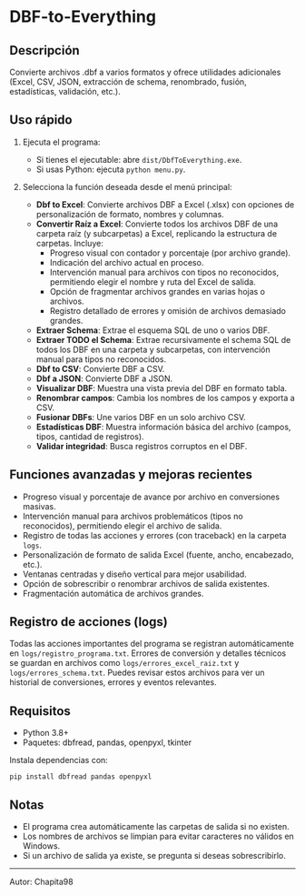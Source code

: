 # DBF-to-Everything

## Descripción
Convierte archivos .dbf a varios formatos y ofrece utilidades adicionales (Excel, CSV, JSON, extracción de schema, renombrado, fusión, estadísticas, validación, etc.).

## Uso rápido
1. Ejecuta el programa:
   - Si tienes el ejecutable: abre `dist/DbfToEverything.exe`.
   - Si usas Python: ejecuta `python menu.py`.


2. Selecciona la función deseada desde el menú principal:
   - **Dbf to Excel**: Convierte archivos DBF a Excel (.xlsx) con opciones de personalización de formato, nombres y columnas.
   - **Convertir Raíz a Excel**: Convierte todos los archivos DBF de una carpeta raíz (y subcarpetas) a Excel, replicando la estructura de carpetas. Incluye:
     - Progreso visual con contador y porcentaje (por archivo grande).
     - Indicación del archivo actual en proceso.
     - Intervención manual para archivos con tipos no reconocidos, permitiendo elegir el nombre y ruta del Excel de salida.
     - Opción de fragmentar archivos grandes en varias hojas o archivos.
     - Registro detallado de errores y omisión de archivos demasiado grandes.
   - **Extraer Schema**: Extrae el esquema SQL de uno o varios DBF.
   - **Extraer TODO el Schema**: Extrae recursivamente el schema SQL de todos los DBF en una carpeta y subcarpetas, con intervención manual para tipos no reconocidos.
   - **Dbf to CSV**: Convierte DBF a CSV.
   - **Dbf a JSON**: Convierte DBF a JSON.
   - **Visualizar DBF**: Muestra una vista previa del DBF en formato tabla.
   - **Renombrar campos**: Cambia los nombres de los campos y exporta a CSV.
   - **Fusionar DBFs**: Une varios DBF en un solo archivo CSV.
   - **Estadísticas DBF**: Muestra información básica del archivo (campos, tipos, cantidad de registros).
   - **Validar integridad**: Busca registros corruptos en el DBF.

## Funciones avanzadas y mejoras recientes
- Progreso visual y porcentaje de avance por archivo en conversiones masivas.
- Intervención manual para archivos problemáticos (tipos no reconocidos), permitiendo elegir el archivo de salida.
- Registro de todas las acciones y errores (con traceback) en la carpeta `logs`.
- Personalización de formato de salida Excel (fuente, ancho, encabezado, etc.).
- Ventanas centradas y diseño vertical para mejor usabilidad.
- Opción de sobrescribir o renombrar archivos de salida existentes.
- Fragmentación automática de archivos grandes.



## Registro de acciones (logs)
Todas las acciones importantes del programa se registran automáticamente en `logs/registro_programa.txt`.
Errores de conversión y detalles técnicos se guardan en archivos como `logs/errores_excel_raiz.txt` y `logs/errores_schema.txt`.
Puedes revisar estos archivos para ver un historial de conversiones, errores y eventos relevantes.

## Requisitos
- Python 3.8+
- Paquetes: dbfread, pandas, openpyxl, tkinter

Instala dependencias con:
```
pip install dbfread pandas openpyxl
```

## Notas
- El programa crea automáticamente las carpetas de salida si no existen.
- Los nombres de archivos se limpian para evitar caracteres no válidos en Windows.
- Si un archivo de salida ya existe, se pregunta si deseas sobrescribirlo.

---
Autor: Chapita98
